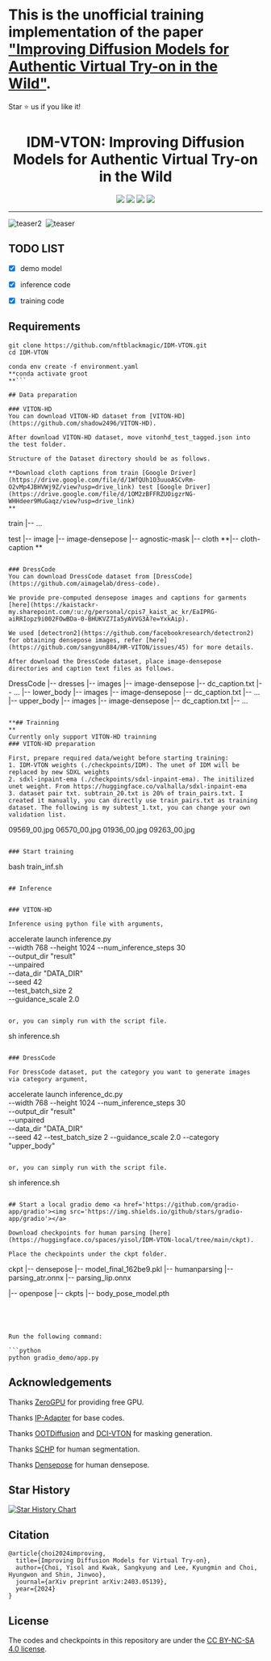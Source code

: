 # This is the unofficial training implementation of the paper ["Improving Diffusion Models for Authentic Virtual Try-on in the Wild"](https://arxiv.org/abs/2403.05139).

Star ⭐ us if you like it!


<div align="center">
<h1>IDM-VTON: Improving Diffusion Models for Authentic Virtual Try-on in the Wild</h1>

<a href='https://idm-vton.github.io'><img src='https://img.shields.io/badge/Project-Page-green'></a>
<a href='https://arxiv.org/abs/2403.05139'><img src='https://img.shields.io/badge/Paper-Arxiv-red'></a>
<a href='https://huggingface.co/spaces/yisol/IDM-VTON'><img src='https://img.shields.io/badge/%F0%9F%A4%97%20Hugging%20Face-Demo-yellow'></a>
<a href='https://huggingface.co/yisol/IDM-VTON'><img src='https://img.shields.io/badge/%F0%9F%A4%97%20Hugging%20Face-Model-blue'></a>


</div>


---


![teaser2](assets/teaser2.png)&nbsp;
![teaser](assets/teaser.png)&nbsp;


## TODO LIST


- [x] demo model
- [x] inference code
- [x] training code



## Requirements

```
git clone https://github.com/nftblackmagic/IDM-VTON.git
cd IDM-VTON

conda env create -f environment.yaml
**conda activate groot
**```

## Data preparation

### VITON-HD
You can download VITON-HD dataset from [VITON-HD](https://github.com/shadow2496/VITON-HD).

After download VITON-HD dataset, move vitonhd_test_tagged.json into the test folder.

Structure of the Dataset directory should be as follows.

**Download cloth captions from train [Google Driver](https://drive.google.com/file/d/1WfQUh1O3uuoASCvRm-O2vMp4JBHVWj9Z/view?usp=drive_link) test [Google Driver](https://drive.google.com/file/d/1OM2zBFFRZUOigzrNG-WHHdeer9MuGaqz/view?usp=drive_link)
**
```

train
|-- ...

test
|-- image
|-- image-densepose
|-- agnostic-mask
|-- cloth
**|-- cloth-caption
**
```

### DressCode
You can download DressCode dataset from [DressCode](https://github.com/aimagelab/dress-code).

We provide pre-computed densepose images and captions for garments [here](https://kaistackr-my.sharepoint.com/:u:/g/personal/cpis7_kaist_ac_kr/EaIPRG-aiRRIopz9i002FOwBDa-0-BHUKVZ7Ia5yAVVG3A?e=YxkAip).

We used [detectron2](https://github.com/facebookresearch/detectron2) for obtaining densepose images, refer [here](https://github.com/sangyun884/HR-VITON/issues/45) for more details.

After download the DressCode dataset, place image-densepose directories and caption text files as follows.

```
DressCode
|-- dresses
    |-- images
    |-- image-densepose
    |-- dc_caption.txt
    |-- ...
|-- lower_body
    |-- images
    |-- image-densepose
    |-- dc_caption.txt
    |-- ...
|-- upper_body
    |-- images
    |-- image-densepose
    |-- dc_caption.txt
    |-- ...
```

**## Trainning
**
Currently only support VITON-HD trainning
### VITON-HD preparation

First, prepare required data/weight before starting training:
1. IDM-VTON weights (./checkpoints/IDM). The unet of IDM will be replaced by new SDXL weights
2. sdxl-inpaint-ema (./checkpoints/sdxl-inpaint-ema). The initilized unet weight. From https://huggingface.co/valhalla/sdxl-inpaint-ema
3. dataset pair txt. subtrain_20.txt is 20% of train_pairs.txt. I created it manually, you can directly use train_pairs.txt as training dataset. The following is my subtest_1.txt, you can change your own validation list.

```
09569_00.jpg 06570_00.jpg
01936_00.jpg 09263_00.jpg
```

### Start training
```
bash train_inf.sh
```

## Inference


### VITON-HD

Inference using python file with arguments,

```
accelerate launch inference.py \
    --width 768 --height 1024 --num_inference_steps 30 \
    --output_dir "result" \
    --unpaired \
    --data_dir "DATA_DIR" \
    --seed 42 \
    --test_batch_size 2 \
    --guidance_scale 2.0
```

or, you can simply run with the script file.

```
sh inference.sh
```

### DressCode

For DressCode dataset, put the category you want to generate images via category argument,
```
accelerate launch inference_dc.py \
    --width 768 --height 1024 --num_inference_steps 30 \
    --output_dir "result" \
    --unpaired \
    --data_dir "DATA_DIR" \
    --seed 42 
    --test_batch_size 2
    --guidance_scale 2.0
    --category "upper_body" 
```

or, you can simply run with the script file.
```
sh inference.sh
```

## Start a local gradio demo <a href='https://github.com/gradio-app/gradio'><img src='https://img.shields.io/github/stars/gradio-app/gradio'></a>

Download checkpoints for human parsing [here](https://huggingface.co/spaces/yisol/IDM-VTON-local/tree/main/ckpt).

Place the checkpoints under the ckpt folder.
```
ckpt
|-- densepose
    |-- model_final_162be9.pkl
|-- humanparsing
    |-- parsing_atr.onnx
    |-- parsing_lip.onnx

|-- openpose
    |-- ckpts
        |-- body_pose_model.pth
    
```




Run the following command:

```python
python gradio_demo/app.py
```






## Acknowledgements


Thanks [ZeroGPU](https://huggingface.co/zero-gpu-explorers) for providing free GPU.

Thanks [IP-Adapter](https://github.com/tencent-ailab/IP-Adapter) for base codes.

Thanks [OOTDiffusion](https://github.com/levihsu/OOTDiffusion) and [DCI-VTON](https://github.com/bcmi/DCI-VTON-Virtual-Try-On) for masking generation.

Thanks [SCHP](https://github.com/GoGoDuck912/Self-Correction-Human-Parsing) for human segmentation.

Thanks [Densepose](https://github.com/facebookresearch/DensePose) for human densepose.



## Star History

[![Star History Chart](https://api.star-history.com/svg?repos=yisol/IDM-VTON&type=Date)](https://star-history.com/#yisol/IDM-VTON&Date)



## Citation
```
@article{choi2024improving,
  title={Improving Diffusion Models for Virtual Try-on},
  author={Choi, Yisol and Kwak, Sangkyung and Lee, Kyungmin and Choi, Hyungwon and Shin, Jinwoo},
  journal={arXiv preprint arXiv:2403.05139},
  year={2024}
}
```



## License
The codes and checkpoints in this repository are under the [CC BY-NC-SA 4.0 license](https://creativecommons.org/licenses/by-nc-sa/4.0/legalcode).


